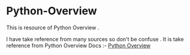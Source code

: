 # Python-Overview
This is resource of Python Overview . 

I have take reference from many sources so don't be confuse . It is take reference from Python Overview Docs :-  [Python Overview](https://docs.google.com/document/d/1DOxaKBhNxhOStczQKTaXFzChpO3d0OpFxV2FbxbxV3g/edit?tab=t.0#heading=h.f8775belphai)
